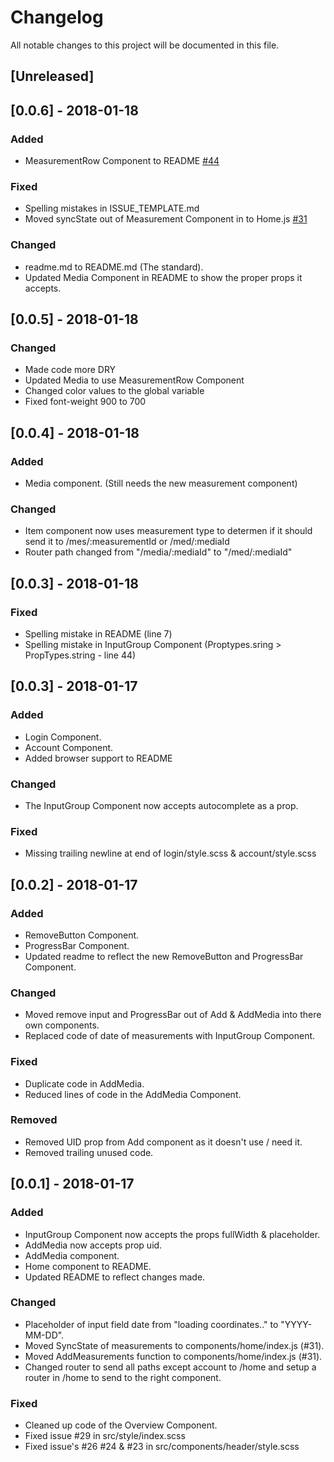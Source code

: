 # Changelog
All notable changes to this project will be documented in this file.

## [Unreleased]

## [0.0.6] - 2018-01-18
### Added
- MeasurementRow Component to README [#44](https://github.com/webgem-xyz/UVA-React/issues/44)

### Fixed
- Spelling mistakes in ISSUE_TEMPLATE.md
- Moved syncState out of Measurement Component in to Home.js [#31](https://github.com/webgem-xyz/UVA-React/issues/31)

### Changed
- readme.md to README.md (The standard).
- Updated Media Component in README to show the proper props it accepts.

## [0.0.5] - 2018-01-18
### Changed
- Made code more DRY
- Updated Media to use MeasurementRow Component
- Changed color values to the global variable
- Fixed font-weight 900 to 700

## [0.0.4] - 2018-01-18
### Added
- Media component. (Still needs the new measurement component)

### Changed
- Item component now uses measurement type to determen if it should send it to /mes/:measurementId or /med/:mediaId
- Router path changed from "/media/:mediaId" to "/med/:mediaId"

## [0.0.3] - 2018-01-18
### Fixed
- Spelling mistake in README (line 7)
- Spelling mistake in InputGroup Component (Proptypes.sring > PropTypes.string - line 44)

## [0.0.3] - 2018-01-17
### Added
- Login Component.
- Account Component.
- Added browser support to README

### Changed
- The InputGroup Component now accepts autocomplete as a prop.

### Fixed
- Missing trailing newline at end of login/style.scss & account/style.scss

## [0.0.2] - 2018-01-17
### Added
- RemoveButton Component.
- ProgressBar Component.
- Updated readme to reflect the new RemoveButton and ProgressBar Component.

### Changed
- Moved remove input and ProgressBar out of Add & AddMedia into there own components.
- Replaced code of date of measurements with InputGroup Component.

### Fixed
- Duplicate code in AddMedia.
- Reduced lines of code in the AddMedia Component.

### Removed
- Removed UID prop from Add component as it doesn't use / need it.
- Removed trailing unused code.

## [0.0.1] - 2018-01-17
### Added
- InputGroup Component now accepts the props fullWidth & placeholder.
- AddMedia now accepts prop uid.
- AddMedia component.
- Home component to README.
- Updated README to reflect changes made.

### Changed
- Placeholder of input field date from "loading coordinates.." to "YYYY-MM-DD".
- Moved SyncState of measurements to components/home/index.js (#31).
- Moved AddMeasurements function to components/home/index.js (#31).
- Changed router to send all paths except account to /home and setup a router in /home to send to the right component.

### Fixed
- Cleaned up code of the Overview Component.
- Fixed issue #29 in src/style/index.scss
- Fixed issue's #26 #24 & #23 in src/components/header/style.scss
